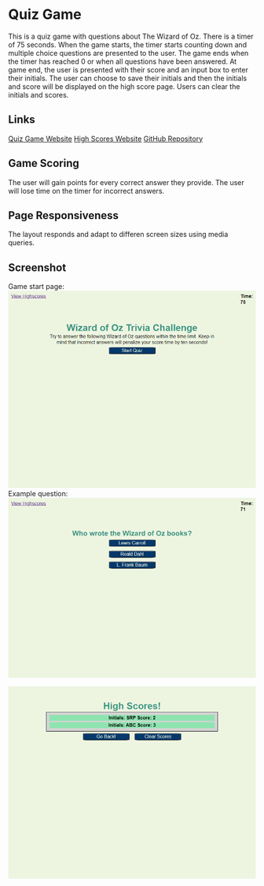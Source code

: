 # Quiz Game
This is a quiz game with questions about The Wizard of Oz. There is a timer of 75 seconds. When the game starts, the timer starts counting down and multiple choice questions are presented to the user. The game ends when the timer has reached 0 or when all questions have been answered. At game end, the user is presented with their score and an input box to enter their initials. The user can choose to save their initials and then the initials and score will be displayed on the high score page. Users can clear the initials and scores.

## Links
[Quiz Game Website](https://seattlesal.github.io/code-quiz/)
[High Scores Website](https://seattlesal.github.io/code-quiz/high-scores.html)
[GitHub Repository](https://github.com/SeattleSal/code-quiz)

## Game Scoring
The user will gain points for every correct answer they provide. The user will lose time on the timer for incorrect answers.

## Page Responsiveness
The layout responds and adapt to differen screen sizes using media queries.

## Screenshot
Game start page:
![Quiz Game](./assets/main-page-screenshot.png)
Example question:
![Quiz Question](./assets/question-screenshot.png)

![High Scores](./assets/high-scores-screenshot.png)


